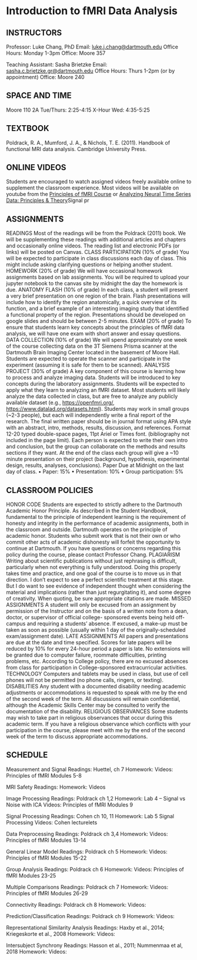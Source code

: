 # Introduction to fMRI Data Analysis

## INSTRUCTORS

Professor: Luke Chang, PhD
Email: luke.j.chang@dartmouth.edu
Office Hours: Monday 1-3pm
Office: Moore 357

Teaching Assistant: Sasha Brietzke
Email: sasha.c.brietzke.gr@dartmouth.edu
Office Hours: Thurs 1-2pm (or by appointment)
Office: Moore 240

## SPACE AND TIME
Moore 110
2A Tue/Thurs: 2:25-4:15
X-Hour Wed:  4:35-5:25

## TEXTBOOK
Poldrack, R. A., Mumford, J. A., & Nichols, T. E. (2011). Handbook of functional MRI data analysis. Cambridge University Press.

## ONLINE VIDEOS
Students are encouraged to watch assigned videos freely available online to supplement the classroom experience.  Most videos will be available on youtube from the [Principles of fMRI Course](https://www.youtube.com/channel/UC_BIby85hZmcItMrkAlc8eA) or [Analyzing Neural Time Series Data: Principles & Theory](http://mikexcohen.com/lectures.html)Signal pr

## ASSIGNMENTS
READINGS Most of the readings will be from the Poldrack (2011) book. We will be supplementing these readings with additional articles and chapters and occasionally online videos. The reading list and electronic PDFs (or links) will be posted on Canvas.
CLASS PARTICIPATION (10% of grade) You will be expected to participate in class discussions each day of class. This might include asking clarifying questions or helping another student.
HOMEWORK (20% of grade) We will have occasional homework assignments based on lab assignments. You will be required to upload your jupyter notebook to the canvas site by midnight the day the homework is due.
ANATOMY FLASH (10% of grade) In each class, a student will present a very brief presentation on one region of the brain. Flash presentations will include how to identify the region anatomically, a quick overview of its function, and a brief example of an interesting imaging study that identified a functional property of the region. Presentations should be developed on google slides and should be between 2-5 minutes.
EXAM (20% of grade) To ensure that students learn key concepts about the principles of fMRI data analysis, we will have one exam with short answer and essay questions.
DATA COLLECTION (10% of grade) We will spend approximately one week of the course collecting data on the 3T Siemens Prisma scanner at the Dartmouth Brain Imaging Center located in the basement of Moore Hall. Students are expected to operate the scanner and participate in the experiment (assuming it is safe for them to be scanned).
ANALYSIS PROJECT (30% of grade) A key component of this course is learning how to process and analyze imaging data. Students will be introduced to key concepts during the laboratory assignments. Students will be expected to apply what they learn to analyzing an fMRI dataset. Most students will likely analyze the data collected in class, but are free to analyze any publicly available dataset (e.g., https://openfmri.org/, https://www.datalad.org/datasets.html). Students may work in small groups (~2-3 people), but each will independently write a final report of the research.  The final written paper should be in journal format using APA style with an abstract, intro, methods, results, discussion, and references. Format 12-20 typed double-space pages, 11pt Ariel or Times font. (bibliography not included in the page limit).  Each person is expected to write their own intro and conclusion, but the group can collaborate on the methods and results sections if they want.  At the end of the class each group will give a ~10 minute presentation on their project (background, hypothesis, experimental design, results, analyses, conclusions).  Paper Due at Midnight on the last day of class.
•	Paper: 15%
•	Presentation: 10%
•	Group participation: 5%

## CLASSROOM POLICIES
HONOR CODE Students are expected to strictly adhere to the Dartmouth Academic Honor Principle. As described in the Student Handbook, fundamental to the principle of independent learning is the requirement of honesty and integrity in the performance of academic assignments, both in the classroom and outside. Dartmouth operates on the principle of academic honor. Students who submit work that is not their own or who commit other acts of academic dishonesty will forfeit the opportunity to continue at Dartmouth. If you have questions or concerns regarding this policy during the course, please contact Professor Chang.
PLAGIARISM Writing about scientific publications without just rephrasing is difficult, particularly when not everything is fully understood. Doing this properly takes time and practice, and one goal of the course is to move us in that direction. I don’t expect to see a perfect scientific treatment at this stage. But I do want to see evidence of independent thought when considering the material and implications (rather than just regurgitating it), and some degree of creativity. When quoting, be sure appropriate citations are made.
MISSED ASSIGNMENTS A student will only be excused from an assignment by permission of the Instructor and on the basis of a written note from a dean, doctor, or supervisor of official college- sponsored events being held off-campus and requiring a students’ absence. If excused, a make-up must be taken as soon as possible (usually within 1 day of the originally-scheduled exam/assignment date).
LATE ASSIGNMENTS All papers and presentations are due at the date and time specified.  Scores for late papers will be reduced by 10% for every 24-hour period a paper is late. No extensions will be granted due to computer failure, roommate difficulties, printing problems, etc.  According to College policy, there are no excused absences from class for participation in College-sponsored extracurricular activities.
TECHNOLOGY Computers and tablets may be used in class, but use of cell phones will not be permitted (no phone calls, ringers, or texting).
DISABILITIES Any student with a documented disability needing academic adjustments or accommodations is requested to speak with me by the end of the second week of the term. All discussions will remain confidential, although the Academic Skills Center may be consulted to verify the documentation of the disability.
RELIGIOUS OBSERVANCES Some students may wish to take part in religious observances that occur during this academic term. If you have a religious observance which conflicts with your participation in the course, please meet with me by the end of the second week of the term to discuss appropriate accommodations.

## SCHEDULE

Measurement and Signal
Readings: Huettel, ch 7
Homework:
Videos: Principles of fMRI Modules 5-8

MRI Safety
Readings:
Homework:
Videos

Image Processing
Readings: Poldrack ch 1,2
Homework: Lab 4 – Signal vs Noise with ICA
Videos: Principles of fMRI Modules 9

Signal Processing
Readings: Cohen ch 10, 11
Homework: Lab 5 Signal Processing
Videos: Cohen lecturelets

Data Preprocessing
Readings: Poldrack ch 3,4
Homework:
Videos: Principles of fMRI Modules 13-14

General Linear Model
Readings: Poldrack ch 5
Homework:
Videos: Principles of fMRI Modules 15-22

Group Analysis
Readings: Poldrack ch 6
Homework:
Videos: Principles of fMRI Modules 23-25

Multiple Comparisons
Readings: Poldrack ch 7
Homework:
Videos: Principles of fMRI Modules 26-29

Connectivity
Readings: Poldrack ch 8
Homework:
Videos:

Prediction/Classification
Readings: Poldrack ch 9
Homework:
Videos:

Representational Similarity Analysis
Readings: Haxby et al., 2014; Kriegeskorte et al., 2008
Homework:
Videos:

Intersubject Synchrony
Readings: Hasson et al., 2011; Nummenmaa et al, 2018
Homework:
Videos:
